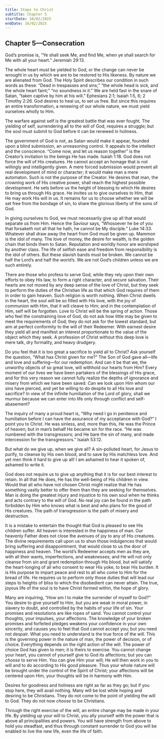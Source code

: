 ```yaml
---
title: Steps to Christ
subtitle: Chapter 5
startDate: 10/02/2025
endDate: 16/02/2025
---
```


## Chapter 5—Consecration

God’s promise is, “Ye shall seek Me, and find Me, when ye shall search for Me with all your heart.” Jeremiah 29:13.

The whole heart must be yielded to God, or the change can never be wrought in us by which we are to be restored to His likeness. By nature we are alienated from God. The Holy Spirit describes our condition in such words as these: “Dead in trespasses and sins;” “the whole head is sick, and the whole heart faint;” “no soundness in it.” We are held fast in the snare of Satan, “taken captive by him at his will.” Ephesians 2:1; Isaiah 1:5, 6; 2 Timothy 2:26. God desires to heal us, to set us free. But since this requires an entire transformation, a renewing of our whole nature, we must yield ourselves wholly to Him.

The warfare against self is the greatest battle that was ever fought. The yielding of self, surrendering all to the will of God, requires a struggle; but the soul must submit to God before it can be renewed in holiness.

The government of God is not, as Satan would make it appear, founded upon a blind submission, an unreasoning control. It appeals to the intellect and the conscience. “Come now, and let us reason together” is the Creator’s invitation to the beings He has made. Isaiah 1:18. God does not force the will of His creatures. He cannot accept an homage that is not willingly and intelligently given. A mere forced submission would prevent all real development of mind or character; it would make man a mere automaton. Such is not the purpose of the Creator. He desires that man, the crowning work of His creative power, shall reach the highest possible development. He sets before us the height of blessing to which He desires to bring us through His grace. He invites us to give ourselves to Him, that He may work His will in us. It remains for us to choose whether we will be set free from the bondage of sin, to share the glorious liberty of the sons of God.

In giving ourselves to God, we must necessarily give up all that would separate us from Him. Hence the Saviour says, “Whosoever he be of you that forsaketh not all that he hath, he cannot be My disciple.” Luke 14:33. Whatever shall draw away the heart from God must be given up. Mammon is the idol of many. The love of money, the desire for wealth, is the golden chain that binds them to Satan. Reputation and worldly honor are worshiped by another class. The life of selfish ease and freedom from responsibility is the idol of others. But these slavish bands must be broken. We cannot be half the Lord’s and half the world’s. We are not God’s children unless we are such entirely.

There are those who profess to serve God, while they rely upon their own efforts to obey His law, to form a right character, and secure salvation. Their hearts are not moved by any deep sense of the love of Christ, but they seek to perform the duties of the Christian life as that which God requires of them in order to gain heaven. Such religion is worth nothing. When Christ dwells in the heart, the soul will be so filled with His love, with the joy of communion with Him, that it will cleave to Him; and in the contemplation of Him, self will be forgotten. Love to Christ will be the spring of action. Those who feel the constraining love of God, do not ask how little may be given to meet the requirements of God; they do not ask for the lowest standard, but aim at perfect conformity to the will of their Redeemer. With earnest desire they yield all and manifest an interest proportionate to the value of the object which they seek. A profession of Christ without this deep love is mere talk, dry formality, and heavy drudgery.

Do you feel that it is too great a sacrifice to yield all to Christ? Ask yourself the question, “What has Christ given for me?” The Son of God gave all—life and love and suffering—for our redemption. And can it be that we, the unworthy objects of so great love, will withhold our hearts from Him? Every moment of our lives we have been partakers of the blessings of His grace, and for this very reason we cannot fully realize the depths of ignorance and misery from which we have been saved. Can we look upon Him whom our sins have pierced, and yet be willing to do despite to all His love and sacrifice? In view of the infinite humiliation of the Lord of glory, shall we murmur because we can enter into life only through conflict and self-abasement?

The inquiry of many a proud heart is, “Why need I go in penitence and humiliation before I can have the assurance of my acceptance with God?” I point you to Christ. He was sinless, and, more than this, He was the Prince of heaven; but in man’s behalf He became sin for the race. “He was numbered with the transgressors; and He bare the sin of many, and made intercession for the transgressors.” Isaiah 53:12.

But what do we give up, when we give all? A sin-polluted heart, for Jesus to purify, to cleanse by His own blood, and to save by His matchless love. And yet men think it hard to give up all! I am ashamed to hear it spoken of, ashamed to write it.

God does not require us to give up anything that it is for our best interest to retain. In all that He does, He has the well-being of His children in view. Would that all who have not chosen Christ might realize that He has something vastly better to offer them than they are seeking for themselves. Man is doing the greatest injury and injustice to his own soul when he thinks and acts contrary to the will of God. No real joy can be found in the path forbidden by Him who knows what is best and who plans for the good of His creatures. The path of transgression is the path of misery and destruction.

It is a mistake to entertain the thought that God is pleased to see His children suffer. All heaven is interested in the happiness of man. Our heavenly Father does not close the avenues of joy to any of His creatures. The divine requirements call upon us to shun those indulgences that would bring suffering and disappointment, that would close to us the door of happiness and heaven. The world’s Redeemer accepts men as they are, with all their wants, imperfections, and weaknesses; and He will not only cleanse from sin and grant redemption through His blood, but will satisfy the heart-longing of all who consent to wear His yoke, to bear His burden. It is His purpose to impart peace and rest to all who come to Him for the bread of life. He requires us to perform only those duties that will lead our steps to heights of bliss to which the disobedient can never attain. The true, joyous life of the soul is to have Christ formed within, the hope of glory.

Many are inquiring, “_How_ am I to make the surrender of myself to God?” You desire to give yourself to Him, but you are weak in moral power, in slavery to doubt, and controlled by the habits of your life of sin. Your promises and resolutions are like ropes of sand. You cannot control your thoughts, your impulses, your affections. The knowledge of your broken promises and forfeited pledges weakens your confidence in your own sincerity, and causes you to feel that God cannot accept you; but you need not despair. What you need to understand is the true force of the will. This is the governing power in the nature of man, the power of decision, or of choice. Everything depends on the right action of the will. The power of choice God has given to men; it is theirs to exercise. You cannot change your heart, you cannot of yourself give to God its affections; but you can _choose_ to serve Him. You can give Him your will; He will then work in you to will and to do according to His good pleasure. Thus your whole nature will be brought under the control of the Spirit of Christ; your affections will be centered upon Him, your thoughts will be in harmony with Him.

Desires for goodness and holiness are right as far as they go; but if you stop here, they will avail nothing. Many will be lost while hoping and desiring to be Christians. They do not come to the point of yielding the will to God. They do not now _choose_ to be Christians.

Through the right exercise of the will, an entire change may be made in your life. By yielding up your will to Christ, you ally yourself with the power that is above all principalities and powers. You will have strength from above to hold you steadfast, and thus through constant surrender to God you will be enabled to live the new life, even the life of faith.
